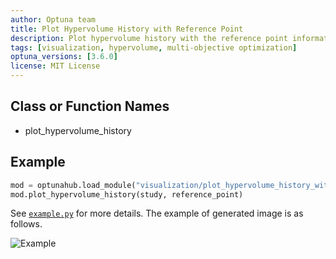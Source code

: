 ```yaml
---
author: Optuna team
title: Plot Hypervolume History with Reference Point
description: Plot hypervolume history with the reference point information.
tags: [visualization, hypervolume, multi-objective optimization]
optuna_versions: [3.6.0]
license: MIT License
---
```


## Class or Function Names

- plot_hypervolume_history

## Example

```python
mod = optunahub.load_module("visualization/plot_hypervolume_history_with_rp")
mod.plot_hypervolume_history(study, reference_point)
```

See [`example.py`](https://github.com/optuna/optunahub-registry/blob/main/package/visualization/plot_hypervolume_history_with_rp/example.py) for more details.
The example of generated image is as follows.

![Example](images/example.png "Example")
